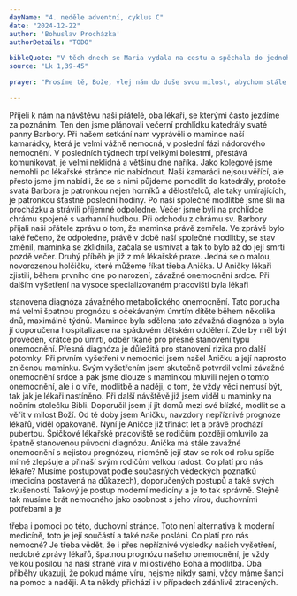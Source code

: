 ```yaml
---
dayName: "4. neděle adventní, cyklus C"
date: "2024-12-22"
author: 'Bohuslav Procházka'
authorDetails: "TODO"

bibleQuote: "V těch dnech se Maria vydala na cestu a spěchala do jednoho judského města v horách. Vešla do Zachariášova domu a pozdravila Alžbětu. Jakmile Alžběta uslyšela Mariin pozdrav, dítě se radostně pohnulo v jejím lůně. Alžběta byla naplněna Duchem Svatým a zvolala mocným hlasem: „Požehnaná jsi mezi ženami a požehnaný plod života tvého! Jak jsem si zasloužila, že matka mého Pána přišla ke mně? Vždyť jakmile zazněl tvůj pozdrav v mých uších, dítě se živě a radostně pohnulo v mém lůně. Blahoslavená, která jsi uvěřila, že se splní to, co ti bylo řečeno od Pána!“"
source: "Lk 1,39-45"

prayer: "Prosíme tě, Bože, vlej nám do duše svou milost, abychom stále hlouběji prožívali tajemství našeho vykoupení: a dej, ať nás všechny, kteří jsme z andělova zvěstování poznali, že se tvůj Syn stal člověkem, jeho umučení a kříž přivede ke slávě vzkříšení. Neboť on s tebou v jednotě Ducha Svatého…"

---
```


Přijeli k nám na návštěvu naši přátelé, oba lékaři, se kterými často jezdíme za poznáním. Ten den jsme plánovali večerní prohlídku katedrály svaté panny Barbory. Při našem setkání nám vyprávěli o mamince naší kamarádky, která je velmi vážně nemocná, v poslední fázi nádorového nemocnění. V posledních týdnech trpí velkými bolestmi, přestává komunikovat, je velmi neklidná a většinu dne naříká. Jako kolegové jsme nemohli po lékařské stránce nic nabídnout. Naši kamarádi nejsou věřící, ale přesto jsme jim nabídli, že se s nimi půjdeme pomodlit do katedrály, protože svatá Barbora je patronkou nejen horníků a dělostřelců, ale taky umírajících, je patronkou šťastné poslední hodiny.
Po naší společné modlitbě jsme šli na procházku a strávili příjemné odpoledne. Večer jsme byli na prohlídce chrámu spojené s varhanní hudbou. Při odchodu z chrámu sv. Barbory přijali naši přátele zprávu o tom, že maminka právě zemřela. Ve zprávě bylo také řečeno, že odpoledne, právě v době naší společné modlitby, se stav změnil, maminka se zklidnila, začala se usmívat a tak to bylo až do její smrti pozdě večer.
Druhý příběh je již z mé lékařské praxe. Jedná se o malou, novorozenou holčičku, které můžeme říkat třeba Anička. U Aničky lékaři zjistili, během prvního dne po narození, závažné onemocnění srdce. Při dalším vyšetření na vysoce specializovaném pracovišti byla lékaři
 
stanovena diagnóza závažného metabolického onemocnění. Tato porucha má velmi špatnou prognózu s očekávaným úmrtím dítěte během několika dnů, maximálně týdnů. Mamince byla sdělena tato závažná diagnóza a byla jí doporučena hospitalizace na spádovém dětském oddělení. Zde by měl být proveden, krátce po úmrtí, odběr tkáně pro přesné stanovení typu onemocnění. Přesná diagnóza je důležitá pro stanovení rizika pro další potomky. Při prvním vyšetření v nemocnici jsem našel Aničku a její naprosto zničenou maminku. Svým vyšetřením jsem skutečně potvrdil velmi závažné onemocnění srdce a pak jsme dlouze s maminkou mluvili nejen o tomto onemocnění, ale i o víře, modlitbě a naději, o tom, že vždy věci nemusí být, tak jak je lékaři nastíněno. Při další návštěvě již jsem viděl u maminky na nočním stolečku Bibli. Doporučil jsem jí jít domů mezi své blízké, modlit se a věřit v milost Boží. Od té doby jsem Aničku, navzdory nepříznivé prognóze lékařů, viděl opakovaně. Nyní je Aničce již třináct let a právě prochází pubertou. Špičkové lékařské pracoviště se rodičům později omluvilo za špatně stanovenou původní diagnózu. Anička má stále závažné onemocnění s nejistou prognózou, nicméně její stav se rok od roku spíše mírně zlepšuje a přináší svým rodičům velkou radost.
Co platí pro nás lékaře? Musíme postupovat podle současných vědeckých poznatků (medicína postavená na důkazech), doporučených postupů a také svých zkušeností. Takový je postup moderní medicíny a je to tak správně. Stejně tak musíme brát nemocného jako osobnost s jeho vírou, duchovními potřebami a je
 
třeba i pomoci po této, duchovní stránce. Toto není alternativa k moderní medicíně, toto je její součástí a také naše poslání.
Co platí pro nás nemocné? Je třeba vědět, že i přes nepříznivé výsledky našich vyšetření, nedobré zprávy lékařů, špatnou prognózu našeho onemocnění, je vždy velkou posilou na naší straně víra v milostivého Boha a modlitba. Oba příběhy ukazují, že pokud máme víru, nejsme nikdy sami, vždy máme šanci na pomoc a naději. A ta někdy přichází i v případech zdánlivě ztracených.

